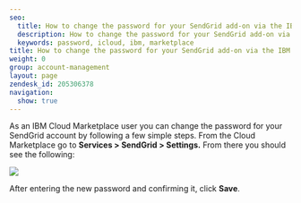 ```yaml
---
seo:
  title: How to change the password for your SendGrid add-on via the IBM Cloud Marketplace
  description: How to change the password for your SendGrid add-on via the IBM Cloud Marketplace
  keywords: password, icloud, ibm, marketplace
title: How to change the password for your SendGrid add-on via the IBM Cloud Marketplace
weight: 0
group: account-management
layout: page
zendesk_id: 205306378
navigation:
  show: true
---
```


As an IBM Cloud Marketplace user you can change the password for your SendGrid account by following a few simple steps. From the Cloud Marketplace go to  **Services > SendGrid > Settings.** From there you should see the following:

![]({{root_url}}/images/ibmcld.png)

After entering the new password and confirming it, click **Save**.

